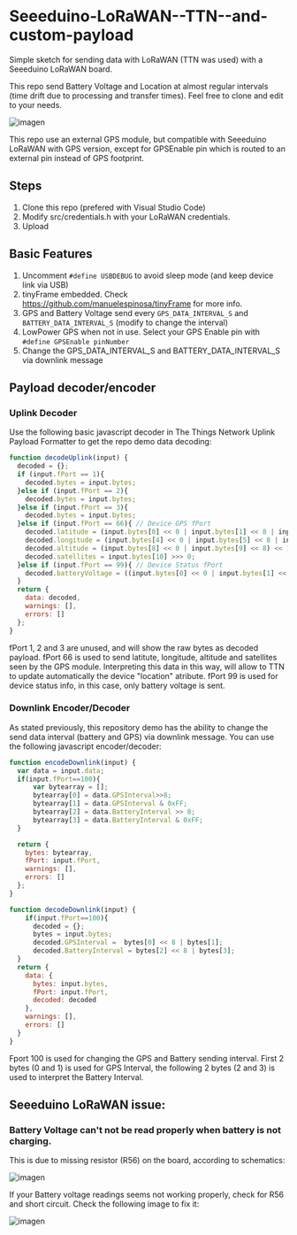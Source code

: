 # Seeeduino-LoRaWAN--TTN--and-custom-payload

Simple sketch for sending data with LoRaWAN (TTN was used) with a Seeeduino LoRaWAN board.

This repo send Battery Voltage and Location at almost regular intervals (time drift due to processing and transfer times). Feel free to clone and edit to your needs.

![imagen](https://user-images.githubusercontent.com/48633457/210238046-fb00c1d0-6098-40af-b9d8-d370ffdc34cc.png)

This repo use an external GPS module, but compatible with Seeeduino LoRaWAN with GPS version, except for GPSEnable pin which is routed to an external pin instead of GPS footprint.


## Steps
1. Clone this repo (prefered with Visual Studio Code)
2. Modify src/credentials.h with your LoRaWAN credentials.
3. Upload


## Basic Features
1. Uncomment `#define USBDEBUG` to avoid sleep mode (and keep device link via USB)
2. tinyFrame embedded. Check https://github.com/manuelespinosa/tinyFrame for more info.
3. GPS and Battery Voltage send every `GPS_DATA_INTERVAL_S` and `BATTERY_DATA_INTERVAL_S` (modify to change the interval)
4. LowPower GPS when not in use. Select your GPS Enable pin with `#define GPSEnable pinNumber`
5. Change the GPS_DATA_INTERVAL_S and BATTERY_DATA_INTERVAL_S via downlink message

## Payload decoder/encoder

### Uplink Decoder
Use the following basic javascript decoder in The Things Network Uplink Payload Formatter to get the repo demo data decoding:

``` javascript
function decodeUplink(input) {
  decoded = {};
  if (input.fPort == 1){
    decoded.bytes = input.bytes;
  }else if (input.fPort == 2){
    decoded.bytes = input.bytes;
  }else if (input.fPort == 3){
    decoded.bytes = input.bytes;
  }else if (input.fPort == 66){ // Device GPS fPort
    decoded.latitude = (input.bytes[0] << 0 | input.bytes[1] << 8 | input.bytes[2] << 16 | input.bytes[3] << 24)/100000;
    decoded.longitude = (input.bytes[4] << 0 | input.bytes[5] << 8 | input.bytes[6] << 16 | input.bytes[7] << 24)/100000;
    decoded.altitude = (input.bytes[8] << 0 | input.bytes[9] << 8) << 16 >> 16;
    decoded.satellites = input.bytes[10] >>> 0;
  }else if (input.fPort == 99){ // Device Status fPort
    decoded.batteryVoltage = ((input.bytes[0] << 0 | input.bytes[1] << 8)>>> 0)/1000;
  }
  return {
    data: decoded,
    warnings: [],
    errors: []
  };
}
```
fPort 1, 2 and 3 are unused, and will show the raw bytes as decoded payload.
fPort 66 is used to send latitute, longitude, altitude and satellites seen by the GPS module. Interpreting this data in this way, will allow to TTN to update automatically the device "location" atribute.
fPort 99 is used for device status info, in this case, only battery voltage is sent.


### Downlink Encoder/Decoder
As stated previously, this repository demo has the ability to change the send data interval (battery and GPS) via downlink message. You can use the following javascript encoder/decoder:

``` javascript
function encodeDownlink(input) {
  var data = input.data;
  if(input.fPort==100){
      var bytearray = [];
      bytearray[0] = data.GPSInterval>>8;
      bytearray[1] = data.GPSInterval & 0xFF;
      bytearray[2] = data.BatteryInterval >> 8;
      bytearray[3] = data.BatteryInterval & 0xFF;
  }

  return {
    bytes: bytearray,
    fPort: input.fPort,
    warnings: [],
    errors: []
  };
}

function decodeDownlink(input) {
    if(input.fPort==100){
      decoded = {};
      bytes = input.bytes;
      decoded.GPSInterval =  bytes[0] << 8 | bytes[1];
      decoded.BatteryInterval = bytes[2] << 8 | bytes[3];
  }
  return {
    data: {
      bytes: input.bytes,
      fPort: input.fPort,
      decoded: decoded
    },
    warnings: [],
    errors: []
  }
}
```

Fport 100 is used for changing the GPS and Battery sending interval. First 2 bytes (0 and 1) is used for GPS Interval, the following 2 bytes (2 and 3) is used to interpret the Battery Interval.




## Seeeduino LoRaWAN issue:
### Battery Voltage can't not be read properly when battery is not charging.
This is due to missing resistor (R56) on the board, according to schematics:

![imagen](https://user-images.githubusercontent.com/48633457/210239672-7bc01309-a427-4e3f-9cc6-c7084abe6b41.png)

If your Battery voltage readings seems not working properly, check for R56 and short circuit. Check the following image to fix it:

![imagen](https://user-images.githubusercontent.com/48633457/210240174-d1c6c4a5-182f-4a22-853e-683f2c5e91b8.png)
